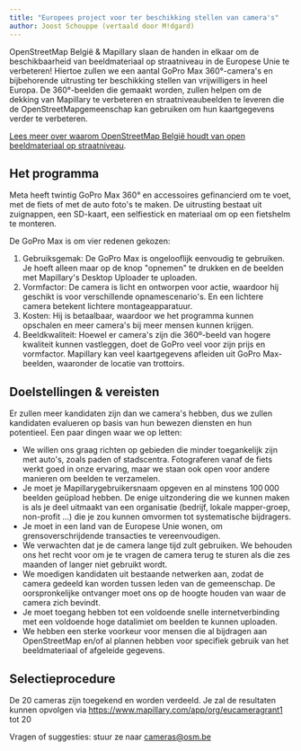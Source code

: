```yaml
---
title: "Europees project voor ter beschikking stellen van camera's"
author: Joost Schouppe (vertaald door M!dgard)
---
```


OpenStreetMap België & Mapillary slaan de handen in elkaar om de beschikbaarheid van beeldmateriaal op straatniveau in de Europese Unie te verbeteren! Hiertoe zullen we een aantal GoPro Max 360°-camera's en bijbehorende uitrusting ter beschikking stellen van vrijwilligers in heel Europa. De 360°-beelden die gemaakt worden, zullen helpen om de dekking van Mapillary te verbeteren en straatniveaubeelden te leveren die de OpenStreetMapgemeenschap kan gebruiken om hun kaartgegevens verder te verbeteren.

[Lees meer over waarom OpenStreetMap België houdt van open beeldmateriaal op straatniveau](https://openstreetmap.be/nl/projects/streetlevelimagery.html).

## Het programma

Meta heeft twintig GoPro Max 360° en accessoires gefinancierd om te voet, met de fiets of met de auto foto's te maken. De uitrusting bestaat uit zuignappen, een SD-kaart, een selfiestick en materiaal om op een fietshelm te monteren.

De GoPro Max is om vier redenen gekozen:

1. Gebruiksgemak: De GoPro Max is ongelooflijk eenvoudig te gebruiken. Je hoeft alleen maar op de knop "opnemen" te drukken en de beelden met Mapillary's Desktop Uploader te uploaden.
1. Vormfactor: De camera is licht en ontworpen voor actie, waardoor hij geschikt is voor verschillende opnamescenario's. En een lichtere camera betekent lichtere montageapparatuur.
1. Kosten: Hij is betaalbaar, waardoor we het programma kunnen opschalen en meer camera's bij meer mensen kunnen krijgen.
1. Beeldkwaliteit: Hoewel er camera's zijn die 360º-beeld van hogere kwaliteit kunnen vastleggen, doet de GoPro veel voor zijn prijs en vormfactor. Mapillary kan veel kaartgegevens afleiden uit GoPro Max-beelden, waaronder de locatie van trottoirs.

## Doelstellingen & vereisten

Er zullen meer kandidaten zijn dan we camera's hebben, dus we zullen kandidaten evalueren op basis van hun bewezen diensten en hun potentieel. Een paar dingen waar we op letten:

* We willen ons graag richten op gebieden die minder toegankelijk zijn met auto's, zoals paden of stadscentra. Fotograferen vanaf de fiets werkt goed in onze ervaring, maar we staan ook open voor andere manieren om beelden te verzamelen.
* Je moet je Mapillarygebruikersnaam opgeven en al minstens 100 000 beelden geüpload hebben. De enige uitzondering die we kunnen maken is als je deel uitmaakt van een organisatie (bedrijf, lokale mapper-groep, non-profit …) die je zou kunnen omvormen tot systematische bijdragers.
* Je moet in een land van de Europese Unie wonen, om grensoverschrijdende transacties te vereenvoudigen.
* We verwachten dat je de camera lange tijd zult gebruiken. We behouden ons het recht voor om je te vragen de camera terug te sturen als die zes maanden of langer niet gebruikt wordt.
* We moedigen kandidaten uit bestaande netwerken aan, zodat de camera gedeeld kan worden tussen leden van de gemeenschap. De oorspronkelijke ontvanger moet ons op de hoogte houden van waar de camera zich bevindt.
* Je moet toegang hebben tot een voldoende snelle internetverbinding met een voldoende hoge datalimiet om beelden te kunnen uploaden.
* We hebben een sterke voorkeur voor mensen die al bijdragen aan OpenStreetMap en/of al plannen hebben voor specifiek gebruik van het beeldmateriaal of afgeleide gegevens.

## Selectieprocedure

De 20 cameras zijn toegekend en worden verdeeld. Je zal de resultaten kunnen opvolgen via <https://www.mapillary.com/app/org/eucameragrant1> tot 20

Vragen of suggesties: stuur ze naar [cameras@osm.be](mailto:cameras@osm.be)
